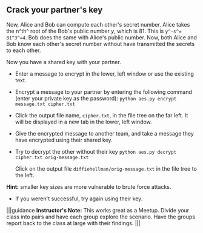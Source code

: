 ## Crack your partner's key

Now, Alice and Bob can compute each other's secret number.
Alice takes the n^th^ root of the Bob's public number $y$, which is 81. This is ```y^-s^= 81^3^=4```. 
Bob does the same with Alice's  public number. Now, both Alice and Bob know each other's secret number without have transmitted the secrets to each other.
  
Now you have a shared key with your partner.

 - Enter a message to encrypt in the lower, left window or use the existing text.

 - Encrypt a message to your partner by entering the following command (enter your private key as the password):
 ```python aes.py encrypt message.txt cipher.txt```
 
 - Click the output file name, ```cipher.txt```, in the file tree on the far left. It will be displayed in a new tab in the lower, left window.
    
 - Give the encrypted message to another team, and take a message they have encrypted using their shared key.
 - Try to decrypt the other without their key
 ```python aes.py decrypt cipher.txt orig-message.txt```
 
    Click on the output file ```diffiehellman/orig-message.txt``` in the file tree to the left.
 
 **Hint:** smaller key sizes are more vulnerable to brute force attacks.

 - If you weren't successful, try again using their key.


|||guidance
**Instructor's Note:**  This works great as a Meetup.  Divide your class into pairs and have each group explore the scenario. Have the groups report back to the class at large with their findings.
|||
